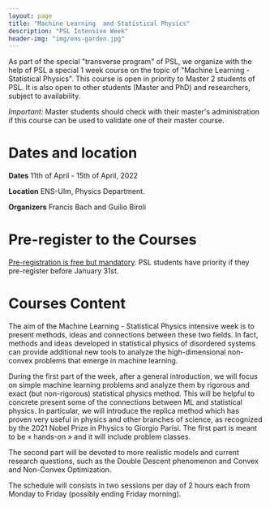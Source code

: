 ```yaml
---
layout: page
title: "Machine Learning  and Statistical Physics"
description: "PSL Intensive Week"
header-img: "img/ens-garden.jpg"
---
```


As part of the special "transverse program" of PSL, we organize with
the help of PSL a special 1 week course on the topic of "Machine Learning - Statistical Physics". This course is open in priority to Master 2
students of PSL. It is also open to other students (Master and PhD)
and researchers, subject to availability.

_Important:_ Master students should check with their master's
administration if this course can be used to validate one of their
master course.

Dates and location
============================

**Dates** 11th of April - 15th of  April, 2022

**Location** ENS-Ulm, Physics Department. 


**Organizers** Francis Bach and Guilio Biroli

Pre-register to the Courses
============================

[Pre-registration is free but mandatory](https://forms.gle/7NgBcAuGsPKKEiPq7).  PSL
students have priority if they pre-register before January 31st.

Courses Content
============================

The aim of the Machine Learning - Statistical Physics intensive week
is to present methods, ideas and connections between these two fields.
In fact, methods and ideas developed in statistical physics of
disordered systems can provide additional new tools to analyze the
high-dimensional non-convex problems that emerge in machine learning.
 
During the first part of the week, after a general introduction, we
will focus on simple machine learning problems and analyze them by
rigorous and exact (but non-rigorous) statistical physics method. This
will be helpful to concrete present some of the connections between ML
and statistical physics. In particular, we will introduce the replica
method which has proven very useful in physics and other branches of
science, as recognized by the 2021 Nobel Prize in Physics to Giorgio
Parisi. The first part is meant to be « hands-on » and it will include
problem classes.
 
The second part will be devoted to more realistic models and current
research questions, such as the Double Descent phenomenon and Convex
and Non-Convex Optimization.

The schedule will consists in two sessions per day of 2 hours each
from Monday to Friday (possibly ending Friday morning).

